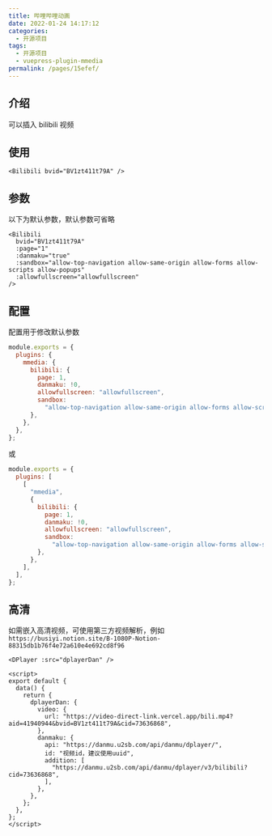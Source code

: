 ```yaml
---
title: 哔哩哔哩动画
date: 2022-01-24 14:17:12
categories:
  - 开源项目
tags:
  - 开源项目
  - vuepress-plugin-mmedia
permalink: /pages/15efef/
---
```


## 介绍

可以插入 bilibili 视频

## 使用

<Bilibili bvid="BV1zt411t79A" />

```vue
<Bilibili bvid="BV1zt411t79A" />
```

## 参数

以下为默认参数，默认参数可省略

```vue
<Bilibili
  bvid="BV1zt411t79A"
  :page="1"
  :danmaku="true"
  :sandbox="allow-top-navigation allow-same-origin allow-forms allow-scripts allow-popups"
  :allowfullscreen="allowfullscreen"
/>
```

## 配置

配置用于修改默认参数

```js
module.exports = {
  plugins: {
    mmedia: {
      bilibili: {
        page: 1,
        danmaku: !0,
        allowfullscreen: "allowfullscreen",
        sandbox:
          "allow-top-navigation allow-same-origin allow-forms allow-scripts allow-popups",
      },
    },
  },
};
```

或

```js
module.exports = {
  plugins: [
    [
      "mmedia",
      {
        bilibili: {
          page: 1,
          danmaku: !0,
          allowfullscreen: "allowfullscreen",
          sandbox:
            "allow-top-navigation allow-same-origin allow-forms allow-scripts allow-popups",
        },
      },
    ],
  ],
};
```

## 高清

如需嵌入高清视频，可使用第三方视频解析，例如 `https://busiyi.notion.site/B-1080P-Notion-88315db1b76f4e72a610e4e692cd8f96`

<DPlayer :src="dplayerDan" />

```vue
<DPlayer :src="dplayerDan" />

<script>
export default {
  data() {
    return {
      dplayerDan: {
        video: {
          url: "https://video-direct-link.vercel.app/bili.mp4?aid=41940944&bvid=BV1zt411t79A&cid=73636868",
        },
        danmaku: {
          api: "https://danmu.u2sb.com/api/danmu/dplayer/",
          id: "视频id，建议使用uuid",
          addition: [
            "https://danmu.u2sb.com/api/danmu/dplayer/v3/bilibili?cid=73636868",
          ],
        },
      },
    };
  },
};
</script>
```

<script>
export default {
  data() {
    return {
      dplayerDan: {
        video: {
          url: "https://video-direct-link.vercel.app/bili.mp4?aid=41940944&bvid=BV1zt411t79A&cid=73636868",
        },
        danmaku: {
          api: "https://danmu.u2sb.com/api/danmu/dplayer/",
          id: "视频id，建议使用uuid",
          addition: [
            "https://danmu.u2sb.com/api/danmu/dplayer/v3/bilibili?cid=73636868",
          ],
        },
      },
    };
  },
};
</script>
